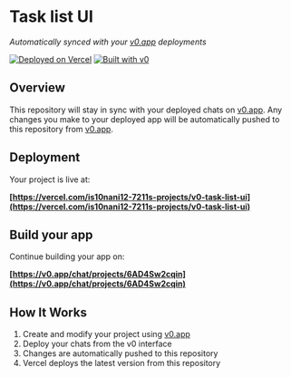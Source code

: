 # Task list UI

*Automatically synced with your [v0.app](https://v0.app) deployments*

[![Deployed on Vercel](https://img.shields.io/badge/Deployed%20on-Vercel-black?style=for-the-badge&logo=vercel)](https://vercel.com/is10nani12-7211s-projects/v0-task-list-ui)
[![Built with v0](https://img.shields.io/badge/Built%20with-v0.app-black?style=for-the-badge)](https://v0.app/chat/projects/6AD4Sw2cqin)

## Overview

This repository will stay in sync with your deployed chats on [v0.app](https://v0.app).
Any changes you make to your deployed app will be automatically pushed to this repository from [v0.app](https://v0.app).

## Deployment

Your project is live at:

**[https://vercel.com/is10nani12-7211s-projects/v0-task-list-ui](https://vercel.com/is10nani12-7211s-projects/v0-task-list-ui)**

## Build your app

Continue building your app on:

**[https://v0.app/chat/projects/6AD4Sw2cqin](https://v0.app/chat/projects/6AD4Sw2cqin)**

## How It Works

1. Create and modify your project using [v0.app](https://v0.app)
2. Deploy your chats from the v0 interface
3. Changes are automatically pushed to this repository
4. Vercel deploys the latest version from this repository